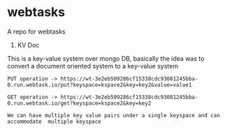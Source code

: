 # webtasks
A repo for webtasks


1) KV Doc

This is a key-value system over mongo DB, basically the idea was to convert a document oriented system to a key-value system


    PUT operation -> https://wt-3e2eb509286cf15338cdc93081245bba-0.run.webtask.io/put?keyspace=kspace2&key=key2&value=value1
    
    GET operation -> https://wt-3e2eb509286cf15338cdc93081245bba-0.run.webtask.io/get?keyspace=kspace2&key=key2
    
    We can have multiple key value pairs under a single keyspace and can accommodate  multiple keyspace
    
 
